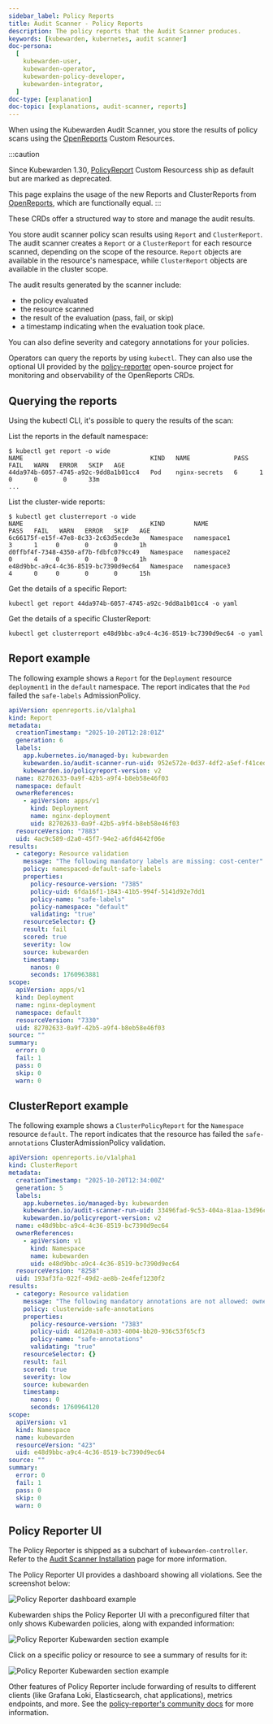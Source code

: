 ```yaml
---
sidebar_label: Policy Reports
title: Audit Scanner - Policy Reports
description: The policy reports that the Audit Scanner produces.
keywords: [kubewarden, kubernetes, audit scanner]
doc-persona:
  [
    kubewarden-user,
    kubewarden-operator,
    kubewarden-policy-developer,
    kubewarden-integrator,
  ]
doc-type: [explanation]
doc-topic: [explanations, audit-scanner, reports]
---
```


<head>
  <link rel="canonical" href="https://docs.kubewarden.io/explanations/audit-scanner/policy-reports"/>
</head>

When using the Kubewarden Audit Scanner, you store the results of policy scans
using the [OpenReports](https://openreports.io) Custom Resources.

:::caution

Since Kubewarden 1.30, [PolicyReport](https://htmlpreview.github.io/?https://github.com/kubernetes-sigs/wg-policy-prototypes/blob/045372e558b896695b2daae92e8c7a04d4d40282/policy-report/docs/index.html)
Custom Resourcess ship as default but are marked as deprecated.

This page explains the usage of the new Reports and ClusterReports from [OpenReports](https://openreports.io),
which are functionally equal.
:::

These CRDs offer a structured way to store and manage the audit results.

You store audit scanner policy scan results using `Report` and
`ClusterReport`. The audit scanner creates a `Report` or a
`ClusterReport` for each resource scanned, depending on the scope of the
resource. `Report` objects are available in the resource's namespace,
while `ClusterReport` objects are available in the cluster scope.

The audit results generated by the scanner include:

- the policy evaluated
- the resource scanned
- the result of the evaluation (pass, fail, or skip)
- a timestamp indicating when the evaluation took place.

You can also define severity and category annotations for your policies.

Operators can query the reports by using `kubectl`. They can also use the
optional UI provided by the
[policy-reporter](https://kyverno.github.io/policy-reporter) open-source
project for monitoring and observability of the OpenReports CRDs.

## Querying the reports

Using the kubectl CLI, it's possible to query the results of the scan:

List the reports in the default namespace:

```console
$ kubectl get report -o wide
NAME                                   KIND   NAME            PASS   FAIL   WARN   ERROR   SKIP   AGE
44da974b-6057-4745-a92c-9dd8a1b01cc4   Pod    nginx-secrets   6      1      0      0       0      33m
...
```

List the cluster-wide reports:

```console
$ kubectl get clusterreport -o wide
NAME                                   KIND        NAME                 PASS   FAIL   WARN   ERROR   SKIP   AGE
6c66175f-e15f-47e8-8c33-2c63d5ecde3e   Namespace   namespace1           3      1     0       0       0      1h
d0ffbf4f-7348-4350-af7b-fdbfc079cc49   Namespace   namespace2           0      4     0       0       0      1h
e48d9bbc-a9c4-4c36-8519-bc7390d9ec64   Namespace   namespace3           4      0     0       0       0      15h
```

Get the details of a specific Report:

```console
kubectl get report 44da974b-6057-4745-a92c-9dd8a1b01cc4 -o yaml
```

Get the details of a specific ClusterReport:

```console
kubectl get clusterreport e48d9bbc-a9c4-4c36-8519-bc7390d9ec64 -o yaml
```

## Report example

The following example shows a `Report` for the `Deployment` resource
`deployment1` in the `default` namespace. The report indicates that the `Pod`
failed the `safe-labels` AdmissionPolicy.

```yaml
apiVersion: openreports.io/v1alpha1
kind: Report
metadata:
  creationTimestamp: "2025-10-20T12:28:01Z"
  generation: 6
  labels:
    app.kubernetes.io/managed-by: kubewarden
    kubewarden.io/audit-scanner-run-uid: 952e572e-0d37-4df2-a5ef-f41ced8e35eb
    kubewarden.io/policyreport-version: v2
  name: 82702633-0a9f-42b5-a9f4-b8eb58e46f03
  namespace: default
  ownerReferences:
    - apiVersion: apps/v1
      kind: Deployment
      name: nginx-deployment
      uid: 82702633-0a9f-42b5-a9f4-b8eb58e46f03
  resourceVersion: "7883"
  uid: 4ac9c589-d2a0-45f7-94e2-a6fd4642f06e
results:
  - category: Resource validation
    message: "The following mandatory labels are missing: cost-center"
    policy: namespaced-default-safe-labels
    properties:
      policy-resource-version: "7385"
      policy-uid: 6fda16f1-1843-41b5-994f-5141d92e7dd1
      policy-name: "safe-labels"
      policy-namespace: "default"
      validating: "true"
    resourceSelector: {}
    result: fail
    scored: true
    severity: low
    source: kubewarden
    timestamp:
      nanos: 0
      seconds: 1760963881
scope:
  apiVersion: apps/v1
  kind: Deployment
  name: nginx-deployment
  namespace: default
  resourceVersion: "7330"
  uid: 82702633-0a9f-42b5-a9f4-b8eb58e46f03
source: ""
summary:
  error: 0
  fail: 1
  pass: 0
  skip: 0
  warn: 0
```

## ClusterReport example

The following example shows a `ClusterPolicyReport` for the `Namespace`
resource `default`. The report indicates that the resource has failed the
`safe-annotations` ClusterAdmissionPolicy validation.

```yaml
apiVersion: openreports.io/v1alpha1
kind: ClusterReport
metadata:
  creationTimestamp: "2025-10-20T12:34:00Z"
  generation: 5
  labels:
    app.kubernetes.io/managed-by: kubewarden
    kubewarden.io/audit-scanner-run-uid: 33496fad-9c53-404a-81aa-13d96c7235aa
    kubewarden.io/policyreport-version: v2
  name: e48d9bbc-a9c4-4c36-8519-bc7390d9ec64
  ownerReferences:
    - apiVersion: v1
      kind: Namespace
      name: kubewarden
      uid: e48d9bbc-a9c4-4c36-8519-bc7390d9ec64
  resourceVersion: "8258"
  uid: 193af3fa-022f-49d2-ae8b-2e4fef1230f2
results:
  - category: Resource validation
    message: "The following mandatory annotations are not allowed: owner"
    policy: clusterwide-safe-annotations
    properties:
      policy-resource-version: "7383"
      policy-uid: 4d120a10-a303-4004-bb20-936c53f65cf3
      policy-name: "safe-annotations"
      validating: "true"
    resourceSelector: {}
    result: fail
    scored: true
    severity: low
    source: kubewarden
    timestamp:
      nanos: 0
      seconds: 1760964120
scope:
  apiVersion: v1
  kind: Namespace
  name: kubewarden
  resourceVersion: "423"
  uid: e48d9bbc-a9c4-4c36-8519-bc7390d9ec64
source: ""
summary:
  error: 0
  fail: 1
  pass: 0
  skip: 0
  warn: 0
```

## Policy Reporter UI

The Policy Reporter is shipped as a subchart of `kubewarden-controller`.
Refer to the [Audit Scanner Installation](../../howtos/audit-scanner)
page for more information.

The Policy Reporter UI provides a dashboard showing all violations. See the screenshot below:

![Policy Reporter dashboard example](/img/policy-reporter_dashboard.png)

Kubewarden ships the Policy Reporter UI with a preconfigured filter that only shows Kubewarden policies, along with expanded information:

![Policy Reporter Kubewarden section example](/img/policy-reporter_kubewarden-filter.png)

Click on a specific policy or resource to see a summary of results for it:

![Policy Reporter Kubewarden section example](/img/policy-reporter_per-resource.png)

Other features of Policy Reporter include forwarding of results to different
clients (like Grafana Loki, Elasticsearch, chat applications), metrics
endpoints, and more. See the [policy-reporter's community
docs](https://kyverno.github.io/policy-reporter) for more information.
